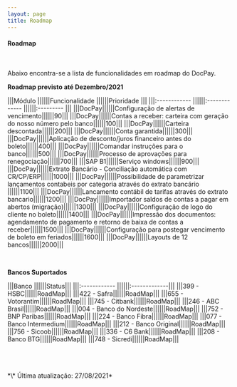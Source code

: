 ```yaml
---
layout: page
title: Roadmap
---
```


#### Roadmap

<br>

Abaixo encontra-se a lista de funcionalidades em roadmap do DocPay.

**Roadmap previsto até Dezembro/2021**

|||Módulo             ||||||Funcionalidade                    ||||||Prioridade    |||
|||:------------      ||||||:-------------                    ||||||:---------    |||
|||DocPay||||||Configuração de alertas de vencimento||||||90|||
|||DocPay||||||Contas a receber: carteira com geração do nosso número pelo banco||||||100|||
|||DocPay||||||Carteira descontada||||||200|||
|||DocPay||||||Conta garantida||||||300|||
|||DocPay||||||Aplicação de desconto/juros financeiro antes do boleto||||||400|||
|||DocPay||||||Comandar instruções para o banco||||||500|||
|||DocPay||||||Processo de aprovações para renegociação||||||700|||
|||SAP B1||||||Serviço windows||||||900|||
|||DocPay||||||Extrato Bancário - Conciliação automática com CR/CP/ERP||||||1000|||
|||DocPay||||||Possibilidade de parametrizar lançamentos contabeis por categoria através do extrato bancário ||||||1100|||
|||DocPay||||||Lancamento contábil de tarifas através do extrato bancario||||||1200|||
|||DocPay||||||Importador saldos de contas a pagar em abertos (migração)||||||1300|||
|||DocPay||||||Configuração de logo do cliente no boleto||||||1400|||
|||DocPay||||||Impressão dos documentos: agendamento de pagamento e retorno de baixa de contas a receber||||||1500|||
|||DocPay||||||Configuração para postegar vencimento de boleto em feriados||||||1600|||
|||DocPay||||||Layouts de 12 bancos||||||2000|||

<br>

**Bancos Suportados**

|||Banco             ||||||Status|||
|||:------------      ||||||:-------------|||
|||399 - HSBC||||||RoadMap|||
|||422 - Safra||||||RoadMap|||
|||655 - Votorantim||||||RoadMap|||
|||745 - Citbank||||||RoadMap|||
|||246 - ABC Brasil||||||RoadMap|||
|||004 - Banco do Nordeste||||||RoadMap|||
|||752 - BNP Paribas||||||RoadMap|||
|||224 - Banco Fibra||||||RoadMap|||
|||077 - Banco Intermedium||||||RoadMap|||
|||212 - Banco Original||||||RoadMap|||
|||756 - Sicoob||||||RoadMap|||
|||336 - C6 Bank||||||RoadMap|||
|||208 - Banco BTG||||||RoadMap|||
|||748 - Sicredi||||||RoadMap|||

<br>
<br>
<br>
*\* Última atualização: 27/08/2021*